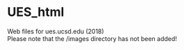 # UES_html
 Web files for ues.ucsd.edu (2018)
  <br /> 
 Please note that the /images directory has not been added!
